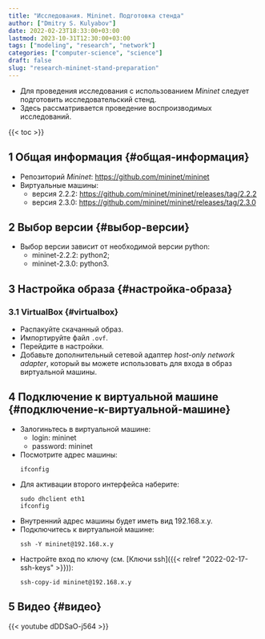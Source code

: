 ```yaml
---
title: "Исследования. Mininet. Подготовка стенда"
author: ["Dmitry S. Kulyabov"]
date: 2022-02-23T18:33:00+03:00
lastmod: 2023-10-31T12:30:00+03:00
tags: ["modeling", "research", "network"]
categories: ["computer-science", "science"]
draft: false
slug: "research-mininet-stand-preparation"
---
```


-   Для проведения исследования с использованием _Mininet_ следует подготовить исследовательский стенд.
-   Здесь рассматривается проведение воспроизводимых исследований.

<!--more-->

{{< toc >}}


## <span class="section-num">1</span> Общая информация {#общая-информация}

-   Репозиторий _Mininet_: <https://github.com/mininet/mininet>
-   Виртуальные машины:
    -   версия 2.2.2: <https://github.com/mininet/mininet/releases/tag/2.2.2>
    -   версия 2.3.0: <https://github.com/mininet/mininet/releases/tag/2.3.0>


## <span class="section-num">2</span> Выбор версии {#выбор-версии}

-   Выбор версии зависит от необходимой версии python:
    -   mininet-2.2.2: python2;
    -   mininet-2.3.0: python3.


## <span class="section-num">3</span> Настройка образа {#настройка-образа}


### <span class="section-num">3.1</span> VirtualBox {#virtualbox}

-   Распакуйте скачанный образ.
-   Импортируйте файл `.ovf`.
-   Перейдите в настройки.
-   Добавьте дополнительный сетевой адаптер _host-only network adapter_, который вы можете использовать для входа в образ виртуальной машины.


## <span class="section-num">4</span> Подключение к виртуальной машине {#подключение-к-виртуальной-машине}

-   Залогиньтесь в виртуальной машине:
    -   login: mininet
    -   password: mininet
-   Посмотрите адрес машины:
    ```shell
    ifconfig
    ```
-   Для активации второго интерфейса наберите:
    ```shell
    sudo dhclient eth1
    ifconfig
    ```
-   Внутренний адрес машины будет иметь вид 192.168.x.y.
-   Подключитесь к виртуальной машине:
    ```shell
    ssh -Y mininet@192.168.x.y
    ```
-   Настройте вход по ключу (см. [Ключи ssh]({{< relref "2022-02-17-ssh-keys" >}})):
    ```shell
    ssh-copy-id mininet@192.168.x.y
    ```


## <span class="section-num">5</span> Видео {#видео}

{{< youtube dDDSaO-j564 >}}
